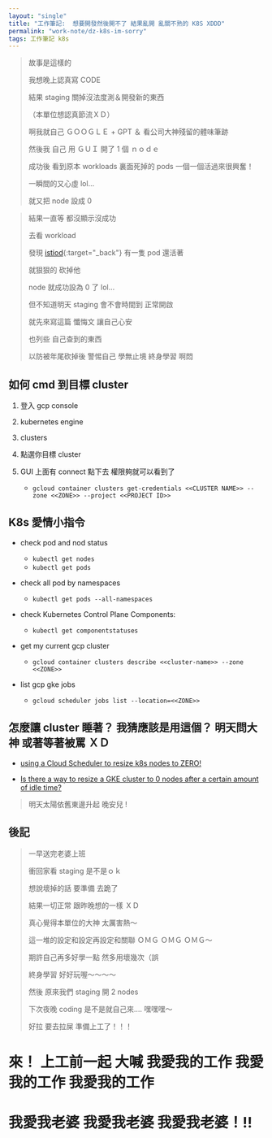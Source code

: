```yaml
---
layout: "single"
title: "工作筆記:  想要開發然後開不了 結果亂開 亂關不熟的 K8S XDDD"
permalink: "work-note/dz-k8s-im-sorry"
tags: 工作筆記 k8s
---
```



> 故事是這樣的
>
> 我想晚上認真寫 CODE 
>
> 結果 staging 關掉沒法度測＆開發新的東西
>
> （本單位想認真節流ＸＤ）
>
> 啊我就自己 ＧＯＯＧＬＥ + GPT ＆ 看公司大神殘留的體味筆跡
>
> 然後我 自己 用 ＧＵＩ 開了 1 個 ｎｏｄｅ
>
> 成功後 看到原本 workloads 裏面死掉的 pods 一個一個活過來很興奮！
>
> 一瞬間的又心虛 lol...
>
> 就又把 node 設成 0

> 結果一直等 都沒顯示沒成功
>
> 去看 workload
>  
> 發現 [istiod](https://istio.io/latest/docs/ops/deployment/architecture/){:target="_back"} 有一隻 pod 還活著 
>
> 就狠狠的 砍掉他
>
> node 就成功設為 0 了 lol...
>
> 但不知道明天 staging 會不會時間到 正常開啟
>
> 就先來寫這篇 懺悔文 讓自己心安 
>
> 也列些 自己查到的東西 
>
> 以防被年尾砍掉後 警惕自己 學無止境 終身學習 啊悶


## 如何 cmd 到目標 cluster

1. 登入 gcp console
2. kubernetes engine
3. clusters
4. 點選你目標 cluster 
5. GUI 上面有 connect 點下去 權限夠就可以看到了

   - `gcloud container clusters get-credentials <<CLUSTER NAME>> --zone <<ZONE>> --project <<PROJECT ID>>`

## K8s 愛情小指令

- check pod and nod status

   - `kubectl get nodes`
   - `kubectl get pods`

- check all pod by namespaces
    
   - `kubectl get pods --all-namespaces`

- check Kubernetes Control Plane Components:
   
   - `kubectl get componentstatuses`
    
- get my current gcp cluster 

   - `gcloud container clusters describe <<cluster-name>> --zone <<ZONE>>`

- list gcp gke jobs

   - `gcloud scheduler jobs list --location=<<ZONE>>`
   
## 怎麼讓 cluster 睡著？ 我猜應該是用這個？ 明天問大神 或著等著被罵 ＸＤ
   
- [using a Cloud Scheduler to resize k8s nodes to ZERO!](https://cloud.google.com/scheduler/docs/schedule-run-cron-job)

- [Is there a way to resize a GKE cluster to 0 nodes after a certain amount of idle time?](https://stackoverflow.com/questions/58135974/is-there-a-way-to-resize-a-gke-cluster-to-0-nodes-after-a-certain-amount-of-idle)


> 明天太陽依舊東邊升起 晚安兒 !

## 後記

> 一早送完老婆上班
>
> 衝回家看 staging 是不是ｏｋ
>
> 想說壞掉的話 要準備 去跪了
>
> 結果一切正常 跟昨晚想的一樣 ＸＤ
>
> 真心覺得本單位的大神 太厲害熱～
>
> 這一堆的設定和設定再設定和關聯 ＯＭＧ ＯＭＧ ＯＭＧ～
>
> 期許自己再多好學一點 然多用壞幾次（誤
>
> 終身學習 好好玩喔～～～～ 
>
> 然後 原來我們 staging 開 2 nodes 
>
> 下次夜晚 coding 是不是就自己來.... 嘿嘿嘿～
>
> 好拉 要去拉屎 準備上工了！！！

# 來！ 上工前一起 大喊 我愛我的工作 我愛我的工作 我愛我的工作 

# 我愛我老婆 我愛我老婆 我愛我老婆！!!